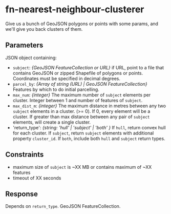 # fn-nearest-neighbour-clusterer
Give us a bunch of GeoJSON polygons or points with some params, and we'll give you back clusters of them.

## Parameters

JSON object containing:

- `subject`: _{GeoJSON FeatureCollection or URL}_ if URL, point to a file that contains GeoJSON or zipped Shapefile of polygons or points. Coordinates must be specified in decimal degrees.
- `parcel_by`: _{Array of string (URL) | GeoJSON FeatureCollection}_ Features by which to do initial parcelling.
- `max_num`: _{integer}_ The maximum number of `subject` elements per cluster. Integer between 1 and number of features of `subject`. 
- `max_dist_m`: _{integer}_ The maximum distance in metres between any two `subject` elements in a cluster. (>= 0). If 0, every element will be a cluster. If greater than max distance between any pair of `subject` elements, will create a single cluster.
- 'return_type': _{string: 'hull' | 'subject' | 'both' }_ If `hull`, return convex hull for each cluster. If `subject`, return `subject` elements with additional property `cluster_id`. If `both`, include both `hull` and `subject` return types.

## Constraints

- maximum size of `subject` is ~XX MB or contains maximum of ~XX features
- timeout of XX seconds

## Response

Depends on `return_type`. GeoJSON FeatureCollection.